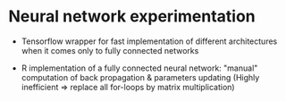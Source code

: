 # Neural network experimentation

- Tensorflow wrapper for fast implementation of different architectures when it comes only to fully connected networks

- R implementation of a fully connected neural network: "manual" computation of back propagation & parameters updating
   (Highly inefficient => replace all for-loops by matrix multiplication)
